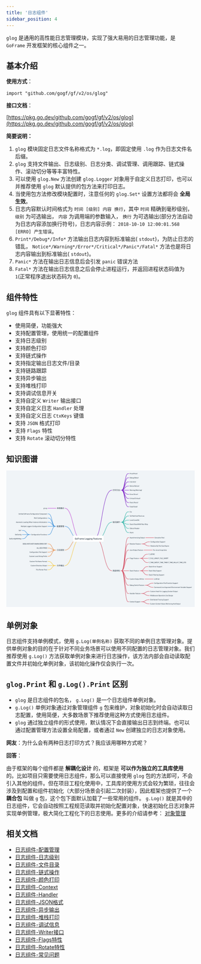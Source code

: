 ```yaml
---
title: '日志组件'
sidebar_position: 4
---
```


`glog` 是通用的高性能日志管理模块，实现了强大易用的日志管理功能，是 `GoFrame` 开发框架的核心组件之一。

## 基本介绍

**使用方式**：

```
import "github.com/gogf/gf/v2/os/glog"
```

**接口文档**：

[https://pkg.go.dev/github.com/gogf/gf/v2/os/glog](https://pkg.go.dev/github.com/gogf/gf/v2/os/glog)

**简要说明：**

1. `glog` 模块固定日志文件名称格式为 `*.log`，即固定使用 `.log` 作为日志文件名后缀。
2. `glog` 支持文件输出、日志级别、日志分类、调试管理、调用跟踪、链式操作、滚动切分等等丰富特性。
3. 可以使用 `glog.New` 方法创建 `glog.Logger` 对象用于自定义日志打印，也可以并推荐使用 `glog` 默认提供的包方法来打印日志。
4. 当使用包方法修改模块配置时，注意任何的 `glog.Set*` 设置方法都将会 **全局生效**。
5. 日志内容默认时间格式为 `时间 [级别] 内容 换行`，其中 `时间` 精确到毫秒级别， `级别` 为可选输出， `内容` 为调用端的参数输入， `换行` 为可选输出(部分方法自动为日志内容添加换行符号)，日志内容示例： `2018-10-10 12:00:01.568 [ERRO] 产生错误`。
6. `Print*/Debug*/Info*` 方法输出日志内容到标准输出( `stdout`)，为防止日志的错乱， `Notice*/Warning*/Error*/Critical*/Panic*/Fatal*` 方法也是将日志内容输出到标准输出( `stdout`)。
7. `Panic*` 方法在输出日志信息后会引发 `panic` 错误方法
8. `Fatal*` 方法在输出日志信息之后会停止进程运行，并返回进程状态码值为 `1`(正常程序退出状态码为 `0`)。

## 组件特性

`glog` 组件具有以下显著特性：

- 使用简便，功能强大
- 支持配置管理，使用统一的配置组件
- 支持日志级别
- 支持颜色打印
- 支持链式操作
- 支持指定输出日志文件/目录
- 支持链路跟踪
- 支持异步输出
- 支持堆栈打印
- 支持调试信息开关
- 支持自定义 `Writer` 输出接口
- 支持自定义日志 `Handler` 处理
- 支持自定义日志 `CtxKeys` 键值
- 支持 `JSON` 格式打印
- 支持 `Flags` 特性
- 支持 `Rotate` 滚动切分特性

## 知识图谱

![](/markdown/148b86e9ec923e14a12ec102ce49a777.png)

## 单例对象

日志组件支持单例模式，使用 `g.Log(单例名称)` 获取不同的单例日志管理对象。提供单例对象的目的在于针对不同业务场景可以使用不同配置的日志管理对象。我们推荐使用 `g.Log()` 方法获取单例对象来进行日志操作，该方法内部会自动读取配置文件并初始化单例对象，该初始化操作仅会执行一次。

## `glog.Print` 和 `g.Log().Print` 区别

- `glog` 是日志组件的包名， `g.Log()` 是一个日志组件单例对象。
- `g.Log()` 单例对象通过对象管理组件 `g` 包来维护，对象初始化时会自动读取日志配置，使用简便，大多数场景下推荐使用这种方式使用日志组件。
- `glog` 通过独立组件的形式使用，默认情况下会直接输出日志到终端。也可以通过配置管理方法设置全局配置，或者通过 `New` 创建独立的日志对象使用。

**网友**：为什么会有两种日志打印方式？我应该用哪种方式呢？

**回答**：

由于框架的每个组件都是 **解耦化设计** 的，框架是 **可以作为独立的工具库使用** 的。比如项目只需要使用日志组件，那么可以直接使用 `glog` 包的方法即可，不会引入其他的组件。但在项目工程化使用中，工具库的使用方式会较为繁琐，往往会涉及到配置和组件初始化（大部分场景会引起二次封装），因此框架也提供了一个 **耦合包** 叫做 `g` 包，这个包下面默认加载了一些常用的组件。 `g.Log()` 就是其中的日志组件，它会自动按照工程规范读取并初始化配置对象，快速初始化日志对象并实现单例管理，极大简化工程化下的日志使用。更多的介绍请参考： [对象管理](output/goframe-v2.4-md/核心组件-重点/对象管理)

## 相关文档

- [日志组件-配置管理](output/goframe-v2.4-md/核心组件-重点/日志组件/日志组件-配置管理)
- [日志组件-日志级别](output/goframe-v2.4-md/核心组件-重点/日志组件/日志组件-日志级别)
- [日志组件-文件目录](output/goframe-v2.4-md/核心组件-重点/日志组件/日志组件-文件目录)
- [日志组件-链式操作](output/goframe-v2.4-md/核心组件-重点/日志组件/日志组件-链式操作)
- [日志组件-颜色打印](output/goframe-v2.4-md/核心组件-重点/日志组件/日志组件-颜色打印)
- [日志组件-Context](output/goframe-v2.4-md/核心组件-重点/日志组件/日志组件-Context)
- [日志组件-Handler](output/goframe-v2.4-md/核心组件-重点/日志组件/日志组件-Handler)
- [日志组件-JSON格式](output/goframe-v2.4-md/核心组件-重点/日志组件/日志组件-JSON格式)
- [日志组件-异步输出](output/goframe-v2.4-md/核心组件-重点/日志组件/日志组件-异步输出)
- [日志组件-堆栈打印](output/goframe-v2.4-md/核心组件-重点/日志组件/日志组件-堆栈打印)
- [日志组件-调试信息](output/goframe-v2.4-md/核心组件-重点/日志组件/日志组件-调试信息)
- [日志组件-Writer接口](output/goframe-v2.4-md/核心组件-重点/日志组件/日志组件-Writer接口)
- [日志组件-Flags特性](output/goframe-v2.4-md/核心组件-重点/日志组件/日志组件-Flags特性)
- [日志组件-Rotate特性](output/goframe-v2.4-md/核心组件-重点/日志组件/日志组件-Rotate特性)
- [日志组件-常见问题](output/goframe-v2.4-md/核心组件-重点/日志组件/日志组件-常见问题)